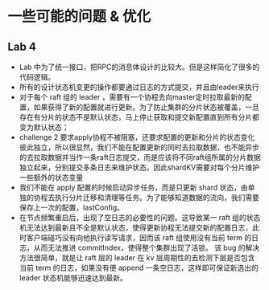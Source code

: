 # 一些可能的问题 & 优化



## Lab 4

- Lab 中为了统一接口，把RPC的消息体设计的比较大。但是这样简化了很多的代码逻辑。
- 所有的设计状态机变更的操作都要通过日志的方式提交，并且由leader来执行
- 对于每个 raft 组的 leader ，需要有一个协程去向master定时拉取最新的配置，如果获得了新的配置就进行更新。为了防止集群的分片状态被覆盖，一旦存在有分片的状态不是默认状态，马上停止获取和提交新配置直到所有分片都变为默认状态；
- challenge 2 要求apply协程不被阻塞，还要求配置的更新和分片的状态变化彼此独立，所以很显然，我们不能在配置更新的同时去拉取数据，也不能异步的去拉取数据并当作一条raft日志提交，而是应该将不同raft组所属的分片数据独立起来，分别提交多条日志来维护状态。因此shardKV需要对每个分片维护一些额外的状态变量
- 我们不能在 apply 配置的时候启动异步任务，而是只更新 shard 状态，由单独的协程去执行分片迁移和清理等任务。为了能够知道数据的流向，我们需要保存上一次的配置，lastConfig。
- 在节点频繁重启后，出现了空日志的必要性的问题。这导致某一 raft 组的状态机无法达到最新且不全是默认状态，使得更新协程无法提交新的配置日志，此时客户端碰巧没有向他执行读写请求，因而该 raft 组使用没有当前 term 的日志，从而无法推进 commitIndex，使得整个集群出现了活锁。
  该 bug 的解决方法很简单，就是让 raft 层的 leader 在 kv 层周期性的去检测下层是否包含当前 term 的日志，如果没有便 append 一条空日志，这样即可保证新选出的 leader 状态机能够迅速达到最新。
